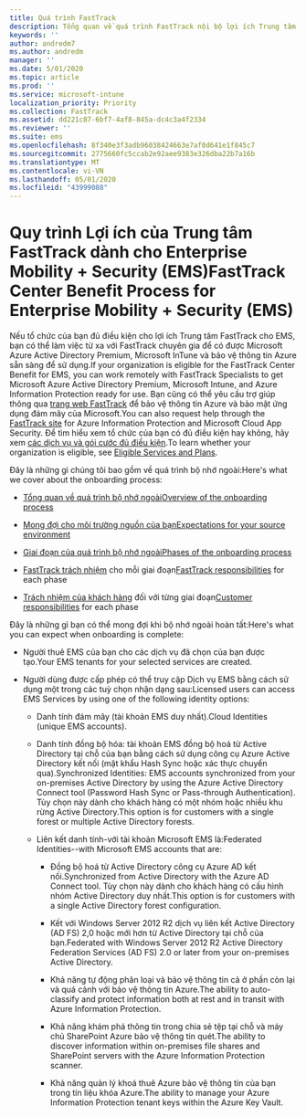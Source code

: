 ```yaml
---
title: Quá trình FastTrack
description: Tổng quan về quá trình FastTrack nội bộ lợi ích Trung tâm
keywords: ''
author: andredm7
ms.author: andredm
manager: ''
ms.date: 5/01/2020
ms.topic: article
ms.prod: ''
ms.service: microsoft-intune
localization_priority: Priority
ms.collection: FastTrack
ms.assetid: dd221c87-6bf7-4af8-845a-dc4c3a4f2334
ms.reviewer: ''
ms.suite: ems
ms.openlocfilehash: 8f340e3f3adb96038424663e7af0d641e1f845c7
ms.sourcegitcommit: 2775660fc5ccab2e92aee9383e326dba22b7a16b
ms.translationtype: MT
ms.contentlocale: vi-VN
ms.lasthandoff: 05/01/2020
ms.locfileid: "43999088"
---
```

# <a name="fasttrack-center-benefit-process-for-enterprise-mobility--security-ems"></a><span data-ttu-id="b89d8-103">Quy trình Lợi ích của Trung tâm FastTrack dành cho Enterprise Mobility + Security (EMS)</span><span class="sxs-lookup"><span data-stu-id="b89d8-103">FastTrack Center Benefit Process for Enterprise Mobility + Security (EMS)</span></span>
<span data-ttu-id="b89d8-104">Nếu tổ chức của bạn đủ điều kiện cho lợi ích Trung tâm FastTrack cho EMS, bạn có thể làm việc từ xa với FastTrack chuyên gia để có được Microsoft Azure Active Directory Premium, Microsoft InTune và bảo vệ thông tin Azure sẵn sàng để sử dụng.</span><span class="sxs-lookup"><span data-stu-id="b89d8-104">If your organization is eligible for the FastTrack Center Benefit for EMS, you can work remotely with FastTrack Specialists to get Microsoft Azure Active Directory Premium, Microsoft Intune, and Azure Information Protection ready for use.</span></span> <span data-ttu-id="b89d8-105">Bạn cũng có thể yêu cầu trợ giúp thông qua [trang web FastTrack](https://www.microsoft.com/fasttrack/microsoft-365/ems) để bảo vệ thông tin Azure và bảo mật ứng dụng đám mây của Microsoft.</span><span class="sxs-lookup"><span data-stu-id="b89d8-105">You can also request help through the [FastTrack site](https://www.microsoft.com/fasttrack/microsoft-365/ems) for Azure Information Protection and Microsoft Cloud App Security.</span></span> <span data-ttu-id="b89d8-106">Để tìm hiểu xem tổ chức của bạn có đủ điều kiện hay không, hãy xem [các dịch vụ và gói cước đủ điều kiện](M365-eligible-services-and-plans.md).</span><span class="sxs-lookup"><span data-stu-id="b89d8-106">To learn whether your organization is eligible, see [Eligible Services and Plans](M365-eligible-services-and-plans.md).</span></span>


<span data-ttu-id="b89d8-107">Đây là những gì chúng tôi bao gồm về quá trình bộ nhớ ngoài:</span><span class="sxs-lookup"><span data-stu-id="b89d8-107">Here's what we cover about the onboarding process:</span></span>

-   [<span data-ttu-id="b89d8-108">Tổng quan về quá trình bộ nhớ ngoài</span><span class="sxs-lookup"><span data-stu-id="b89d8-108">Overview of the onboarding process</span></span>](EMS-fasttrack-benefit-overview.md)

-   [<span data-ttu-id="b89d8-109">Mong đợi cho môi trường nguồn của bạn</span><span class="sxs-lookup"><span data-stu-id="b89d8-109">Expectations for your source environment</span></span>](EMS-source-environment-expectations.md)

-   [<span data-ttu-id="b89d8-110">Giai đoạn của quá trình bộ nhớ ngoài</span><span class="sxs-lookup"><span data-stu-id="b89d8-110">Phases of the onboarding process</span></span>](EMS-onboarding-phases.md)

-   <span data-ttu-id="b89d8-111">[FastTrack trách nhiệm](EMS-fasttrack-responsibilities.md) cho mỗi giai đoạn</span><span class="sxs-lookup"><span data-stu-id="b89d8-111">[FastTrack responsibilities](EMS-fasttrack-responsibilities.md) for each phase</span></span>

-   <span data-ttu-id="b89d8-112">[Trách nhiệm của khách hàng](EMS-your-responsibilities.md) đối với từng giai đoạn</span><span class="sxs-lookup"><span data-stu-id="b89d8-112">[Customer responsibilities](EMS-your-responsibilities.md) for each phase</span></span>

<span data-ttu-id="b89d8-113">Đây là những gì bạn có thể mong đợi khi bộ nhớ ngoài hoàn tất:</span><span class="sxs-lookup"><span data-stu-id="b89d8-113">Here's what you can expect when onboarding is complete:</span></span>

-   <span data-ttu-id="b89d8-114">Người thuê EMS của bạn cho các dịch vụ đã chọn của bạn được tạo.</span><span class="sxs-lookup"><span data-stu-id="b89d8-114">Your EMS tenants for your selected services are created.</span></span>

-   <span data-ttu-id="b89d8-115">Người dùng được cấp phép có thể truy cập Dịch vụ EMS bằng cách sử dụng một trong các tuỳ chọn nhận dạng sau:</span><span class="sxs-lookup"><span data-stu-id="b89d8-115">Licensed users can access EMS Services by using one of the following identity options:</span></span>

    -   <span data-ttu-id="b89d8-116">Danh tính đám mây (tài khoản EMS duy nhất).</span><span class="sxs-lookup"><span data-stu-id="b89d8-116">Cloud Identities (unique EMS accounts).</span></span>

    -   <span data-ttu-id="b89d8-117">Danh tính đồng bộ hóa: tài khoản EMS đồng bộ hoá từ Active Directory tại chỗ của bạn bằng cách sử dụng công cụ Azure Active Directory kết nối (mật khẩu Hash Sync hoặc xác thực chuyển qua).</span><span class="sxs-lookup"><span data-stu-id="b89d8-117">Synchronized Identities: EMS accounts synchronized from your on-premises Active Directory by using the Azure Active Directory Connect tool (Password Hash Sync or Pass-through Authentication).</span></span> <span data-ttu-id="b89d8-118">Tùy chọn này dành cho khách hàng có một nhóm hoặc nhiều khu rừng Active Directory.</span><span class="sxs-lookup"><span data-stu-id="b89d8-118">This option is for customers with a single forest or multiple Active Directory forests.</span></span>

    -   <span data-ttu-id="b89d8-119">Liên kết danh tính-với tài khoản Microsoft EMS là:</span><span class="sxs-lookup"><span data-stu-id="b89d8-119">Federated Identities--with Microsoft EMS accounts that are:</span></span>

        -   <span data-ttu-id="b89d8-120">Đồng bộ hoá từ Active Directory công cụ Azure AD kết nối.</span><span class="sxs-lookup"><span data-stu-id="b89d8-120">Synchronized from Active Directory with the Azure AD Connect tool.</span></span> <span data-ttu-id="b89d8-121">Tùy chọn này dành cho khách hàng có cấu hình nhóm Active Directory duy nhất.</span><span class="sxs-lookup"><span data-stu-id="b89d8-121">This option is for customers with a single Active Directory forest configuration.</span></span>

        -   <span data-ttu-id="b89d8-122">Kết với Windows Server 2012 R2 dịch vụ liên kết Active Directory (AD FS) 2,0 hoặc mới hơn từ Active Directory tại chỗ của bạn.</span><span class="sxs-lookup"><span data-stu-id="b89d8-122">Federated with Windows Server 2012 R2 Active Directory Federation Services (AD FS) 2.0 or later from your on-premises Active Directory.</span></span>

        -   <span data-ttu-id="b89d8-123">Khả năng tự động phân loại và bảo vệ thông tin cả ở phần còn lại và quá cảnh với bảo vệ thông tin Azure.</span><span class="sxs-lookup"><span data-stu-id="b89d8-123">The ability to auto-classify and protect information both at rest and in transit with Azure Information Protection.</span></span> 

        -   <span data-ttu-id="b89d8-124">Khả năng khám phá thông tin trong chia sẻ tệp tại chỗ và máy chủ SharePoint Azure bảo vệ thông tin quét.</span><span class="sxs-lookup"><span data-stu-id="b89d8-124">The ability to discover information within on-premises file shares and SharePoint servers with the Azure Information Protection scanner.</span></span> 

        -   <span data-ttu-id="b89d8-125">Khả năng quản lý khoá thuê Azure bảo vệ thông tin của bạn trong tín liệu khóa Azure.</span><span class="sxs-lookup"><span data-stu-id="b89d8-125">The ability to manage your Azure Information Protection tenant keys within the Azure Key Vault.</span></span> 

